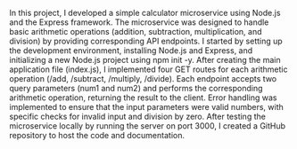 In this project, I developed a simple calculator microservice using Node.js and the Express framework. The microservice was designed to handle basic arithmetic operations (addition, subtraction, multiplication, and division) by providing corresponding API endpoints. I started by setting up the development environment, installing Node.js and Express, and initializing a new Node.js project using npm init -y. After creating the main application file (index.js), I implemented four GET routes for each arithmetic operation (/add, /subtract, /multiply, /divide). Each endpoint accepts two query parameters (num1 and num2) and performs the corresponding arithmetic operation, returning the result to the client. Error handling was implemented to ensure that the input parameters were valid numbers, with specific checks for invalid input and division by zero. After testing the microservice locally by running the server on port 3000, I created a GitHub repository to host the code and documentation.

